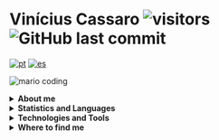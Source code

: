 # Vinícius Cassaro ![visitors](https://visitor-badge.laobi.icu/badge?page_id=vinicis.cassaro) ![GitHub last commit](https://img.shields.io/github/last-commit/vinicius-cassaro/vinicius-cassaro?label=profile%20updated)

[![pt](https://img.shields.io/badge/lang-pt-green.svg)](https://github.com/vinicius-cassaro/vinicius-cassaro/blob/main/README.pt.md)
[![es](https://img.shields.io/badge/lang-es-yellow.svg)](https://github.com/vinicius-cassaro/vinicius-cassaro/blob/main/README.es.md)

![mario coding](https://i.imgur.com/1ZvVkDc.gif)

<div>
  <details>
    <summary><b>About me</b></summary>
     - Graduated in Business Informatics Technology from Fatec (Faculdade de Tecnologia do Estado de São Paulo).<br/>
     - Currently working as a web developer, specializing in back-end development. Also experienced in mobile and desktop development.<br/>
     - Started programming in 2016.
  </details>
</div>

<div>
  <details>
    <summary><b>Statistics and Languages</b></summary>
	<div align = "center">
	  <a href="https://github.com/vinicius-cassaro/">
	    <img height="180em" src="https://github-readme-stats.vercel.app/api?username=vinicius-cassaro&show_icons=true&theme=dark&icon_color=(88,166,255)&bg_color=0a0e12&border_color=cbc6c0&include_all_commits=true&count_private=true&hide_rank=true"/>
	    <img height="180em" src="https://github-readme-stats.vercel.app/api/top-langs/?username=vinicius-cassaro&layout=compact&langs_count=10&theme=dark&bg_color=0a0e12&border_color=cbc6c0"/>
	  </a>
	</div>
  </details>
</div>

<div>
  <details>
    <summary><b>Technologies and Tools</b></summary>

[comment]: <> (Frameworks and Tools)
    <img alt="Spring" height=25 src="https://img.shields.io/badge/Spring-6DB33F?style=for-the-badge&logo=spring&logoColor=white" />
    <img alt="Quarkus" height=25 src="https://img.shields.io/badge/Quarkus-F8F8FF?style=for-the-badge&logo=quarkus" />
    <!--<img alt="Micronaut" height=25 src="https://img.shields.io/badge/Micronaut-000000?style=for-the-badge&logo=micronaut&logoColor=white" />-->
    <img alt="JUnit" height=25 src="https://img.shields.io/badge/Junit5-25A162?style=for-the-badge&logo=junit5&logoColor=white" />
    <!--<img alt="JWT" height=25 src="https://img.shields.io/badge/JWT-000000?style=for-the-badge&logo=JSON%20web%20tokens&logoColor=white" />-->
    <img alt="Azure" height=25 src="https://img.shields.io/badge/Azure-0078d4?style=for-the-badge&logo=azure-devops&logoColor=white" />
    <img alt="Docker" height=25 src="https://img.shields.io/badge/Docker-2CA5E0?style=for-the-badge&logo=docker&logoColor=white" />
    <img alt="Git" height=25 src="https://img.shields.io/badge/Git-F05032?style=for-the-badge&logo=git&logoColor=white" />

[comment]: <> (Data Bases)
    <img alt="MySQL" height=25 src="https://img.shields.io/badge/MySQL-005C84?style=for-the-badge&logo=mysql&logoColor=white" />
    <!--<img alt="Oracle" height=25 src="https://img.shields.io/badge/Oracle-F80000?style=for-the-badge&logo=oracle&logoColor=black" />-->
    <!--<img alt="SQL Server" height=25 src="https://img.shields.io/badge/SQL_Server-CC2927?style=for-the-badge&logo=microsoft-sql-server&logoColor=white"/>-->
    <img alt="REDIS" height=25 src="https://img.shields.io/badge/redis-%23DD0031.svg?&style=for-the-badge&logo=redis&logoColor=white" />
    <img alt="MongoDB" height=25 src="https://img.shields.io/badge/MongoDB-white?style=for-the-badge&logo=mongodb&logoColor=4EA94B" />
    <!--<img alt="Cassandra" height=25 src="https://img.shields.io/badge/Cassandra-1287B1?style=for-the-badge&logo=apache%20cassandra&logoColor=white" />-->
  </details>
</div>
  
<div>
  <details>
    <summary><b>Where to find me</b></summary>
    <a href="https://www.linkedin.com/in/vinicius-cassaro/">
    <img alt="Vinicius Cassaro LinkedIn" height=25 src="https://img.shields.io/badge/linkedin-%230077B5.svg?style=for-the-badge&logo=linkedin&logoColor=white" />
    </a>
    <a href="https://twitter.com/viniciuscassaro" target="_blank">
      <img alt="Vinicius Cassaro Twitter" height=25 src="https://img.shields.io/badge/Twitter-2CA5E0?style=flat-square&logo=twitter&logoColor=white">
    </a>
  </details>
<div>

